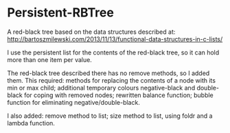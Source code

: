 Persistent-RBTree
=================

A red-black tree based on the data structures described at:
http://bartoszmilewski.com/2013/11/13/functional-data-structures-in-c-lists/

I use the persistent list for the contents of the red-black tree, so it can hold more than one item per value.

The red-black tree described there has no remove methods, so I added them. 
This required: 
  methods for replacing the contents of a node with its min or max child;
  additional temporary colours negative-black and double-black for coping with removed nodes;
  rewritten balance function;
  bubble function for eliminating negative/double-black.

I also added:
remove method to list;
size method to list, using foldr and a lambda function.
